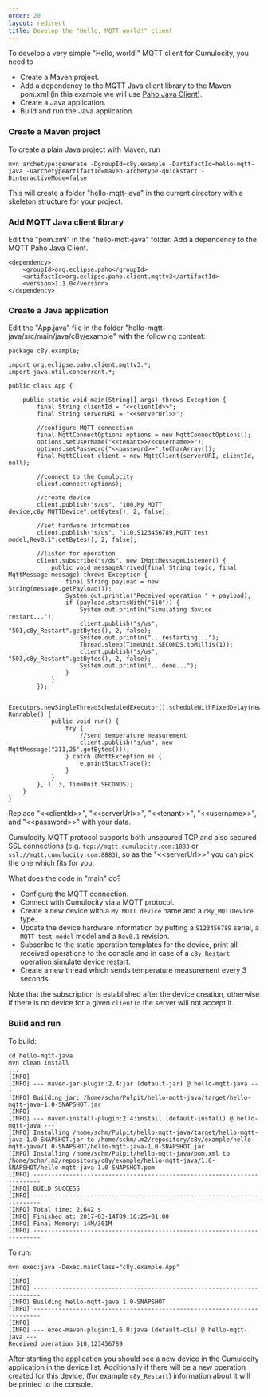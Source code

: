 ```yaml
---
order: 20
layout: redirect
title: Develop the "Hello, MQTT world!" client
---
```


To develop a very simple "Hello, world!" MQTT client for Cumulocity, you need to

* Create a Maven project.
* Add a dependency to the MQTT Java client library to the Maven pom.xml (in this example we will use [Paho Java Client](https://eclipse.org/paho/clients/java/)).
* Create a Java application.
* Build and run the Java application.

### Create a Maven project

To create a plain Java project with Maven, run

    mvn archetype:generate -DgroupId=c8y.example -DartifactId=hello-mqtt-java -DarchetypeArtifactId=maven-archetype-quickstart -DinteractiveMode=false

This will create a folder "hello-mqtt-java" in the current directory with a skeleton structure for your project.

### Add MQTT Java client library

Edit the "pom.xml" in the "hello-mqtt-java" folder. Add a dependency to the MQTT Paho Java Client.

    <dependency>
        <groupId>org.eclipse.paho</groupId>
        <artifactId>org.eclipse.paho.client.mqttv3</artifactId>
        <version>1.1.0</version>
    </dependency>
    
### Create a Java application

Edit the "App.java" file in the folder "hello-mqtt-java/src/main/java/c8y/example" with the following content:

    package c8y.example;
    
    import org.eclipse.paho.client.mqttv3.*;
    import java.util.concurrent.*;

    public class App {

        public static void main(String[] args) throws Exception {
            final String clientId = "<<clientId>>";
            final String serverURI = "<<serverUrl>>";
    
            //configure MQTT connection
            final MqttConnectOptions options = new MqttConnectOptions();
            options.setUserName("<<tenant>>/<<username>>");
            options.setPassword("<<password>>".toCharArray());
            final MqttClient client = new MqttClient(serverURI, clientId, null);
            
            //connect to the Cumulocity
            client.connect(options);
    
            //create device
            client.publish("s/us", "100,My MQTT device,c8y_MQTTDevice".getBytes(), 2, false);
            
            //set hardware information
            client.publish("s/us", "110,S123456789,MQTT test model,Rev0.1".getBytes(), 2, false);
            
            //listen for operation
            client.subscribe("s/ds", new IMqttMessageListener() {
                public void messageArrived(final String topic, final MqttMessage message) throws Exception {
                    final String payload = new String(message.getPayload());
                    System.out.println("Received operation " + payload);
                    if (payload.startsWith("510")) {
                        System.out.println("Simulating device restart...");
                        client.publish("s/us", "501,c8y_Restart".getBytes(), 2, false);
                        System.out.println("...restarting...");
                        Thread.sleep(TimeUnit.SECONDS.toMillis(1));
                        client.publish("s/us", "503,c8y_Restart".getBytes(), 2, false);
                        System.out.println("...done...");
                    }
                }
            });
    
            Executors.newSingleThreadScheduledExecutor().scheduleWithFixedDelay(new Runnable() {
                public void run() {
                    try {
                        //send temperature measurement
                        client.publish("s/us", new MqttMessage("211,25".getBytes()));
                    } catch (MqttException e) {
                        e.printStackTrace();
                    }
                }
            }, 1, 3, TimeUnit.SECONDS);
        }
    }
    
Replace "&lt;&lt;clientId&gt;&gt;", "&lt;&lt;serverUrl&gt;&gt;", "&lt;&lt;tenant&gt;&gt;", "&lt;&lt;username&gt;&gt;", and "&lt;&lt;password&gt;&gt;" with your data.

Cumulocity MQTT protocol supports both unsecured TCP and also secured SSL connections (e.g. ``tcp://mqtt.cumulocity.com:1883`` or ``ssl://mqtt.cumulocity.com:8883``), so as the "&lt;&lt;serverUrl&gt;&gt;" you can pick the one which fits for you.

What does the code in "main" do?

-   Configure the MQTT connection.
-   Connect with Cumulocity via a MQTT protocol.
-   Create a new device with a ``My MQTT device`` name and a ``c8y_MQTTDevice`` type.
-   Update the device hardware information by putting a ``S123456789`` serial, a ``MQTT test model`` model and a ``Rev0.1`` revision.
-   Subscribe to the static operation templates for the device, print all received operations to the console and in case of a ``c8y_Restart`` operation simulate device restart.
-   Create a new thread which sends temperature measurement every 3 seconds.

Note that the subscription is established after the device creation, otherwise if there is no device for a given ``clientId`` the server will not accept it.

### Build and run

To build:

    cd hello-mqtt-java
    mvn clean install
    ...
    [INFO] 
    [INFO] --- maven-jar-plugin:2.4:jar (default-jar) @ hello-mqtt-java ---
    [INFO] Building jar: /home/schm/Pulpit/hello-mqtt-java/target/hello-mqtt-java-1.0-SNAPSHOT.jar
    [INFO] 
    [INFO] --- maven-install-plugin:2.4:install (default-install) @ hello-mqtt-java ---
    [INFO] Installing /home/schm/Pulpit/hello-mqtt-java/target/hello-mqtt-java-1.0-SNAPSHOT.jar to /home/schm/.m2/repository/c8y/example/hello-mqtt-java/1.0-SNAPSHOT/hello-mqtt-java-1.0-SNAPSHOT.jar
    [INFO] Installing /home/schm/Pulpit/hello-mqtt-java/pom.xml to /home/schm/.m2/repository/c8y/example/hello-mqtt-java/1.0-SNAPSHOT/hello-mqtt-java-1.0-SNAPSHOT.pom
    [INFO] ------------------------------------------------------------------------
    [INFO] BUILD SUCCESS
    [INFO] ------------------------------------------------------------------------
    [INFO] Total time: 2.642 s
    [INFO] Finished at: 2017-03-14T09:16:25+01:00
    [INFO] Final Memory: 14M/301M
    [INFO] ------------------------------------------------------------------------
    
To run:

    mvn exec:java -Dexec.mainClass="c8y.example.App"
    ...
    [INFO]                                                                         
    [INFO] ------------------------------------------------------------------------
    [INFO] Building hello-mqtt-java 1.0-SNAPSHOT
    [INFO] ------------------------------------------------------------------------
    [INFO] 
    [INFO] --- exec-maven-plugin:1.6.0:java (default-cli) @ hello-mqtt-java ---
    Received operation 510,123456789

After starting the application you should see a new device in the Cumulocity application in the device list.
Additionally if there will be a new operation created for this device, (for example ``c8y_Restart``) information about it will be printed to the console.
